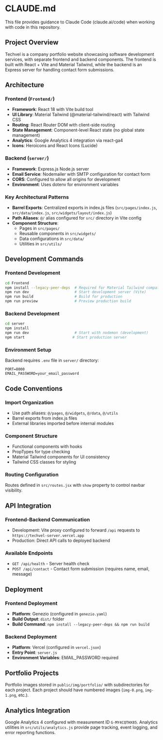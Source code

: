# CLAUDE.md

This file provides guidance to Claude Code (claude.ai/code) when working with code in this repository.

## Project Overview

Techvel is a company portfolio website showcasing software development services, with separate frontend and backend components. The frontend is built with React + Vite and Material Tailwind, while the backend is an Express server for handling contact form submissions.

## Architecture

### Frontend (`Frontend/`)
- **Framework**: React 18 with Vite build tool
- **UI Library**: Material Tailwind (@material-tailwind/react) with Tailwind CSS
- **Routing**: React Router DOM with client-side routing
- **State Management**: Component-level React state (no global state management)
- **Analytics**: Google Analytics 4 integration via react-ga4
- **Icons**: Heroicons and React Icons (Lucide)

### Backend (`server/`)
- **Framework**: Express.js Node.js server
- **Email Service**: Nodemailer with SMTP configuration for contact form
- **CORS**: Configured to allow all origins for development
- **Environment**: Uses dotenv for environment variables

### Key Architectural Patterns
- **Barrel Exports**: Centralized exports in index.js files (`src/pages/index.js`, `src/data/index.js`, `src/widgets/layout/index.js`)
- **Path Aliases**: `@/` alias configured for `src/` directory in Vite config
- **Component Structure**: 
  - Pages in `src/pages/`
  - Reusable components in `src/widgets/`
  - Data configurations in `src/data/`
  - Utilities in `src/utils/`

## Development Commands

### Frontend Development
```bash
cd Frontend
npm install --legacy-peer-deps  # Required for Material Tailwind compatibility
npm run dev                     # Start development server (Vite)
npm run build                   # Build for production
npm run preview                 # Preview production build
```

### Backend Development
```bash
cd server
npm install
npm run dev                     # Start with nodemon (development)
npm start                      # Start production server
```

### Environment Setup
Backend requires `.env` file in `server/` directory:
```
PORT=8000
EMAIL_PASSWORD=your_email_password
```

## Code Conventions

### Import Organization
- Use path aliases: `@/pages`, `@/widgets`, `@/data`, `@/utils`
- Barrel exports from index.js files
- External libraries imported before internal modules

### Component Structure
- Functional components with hooks
- PropTypes for type checking
- Material Tailwind components for UI consistency
- Tailwind CSS classes for styling

### Routing Configuration
Routes defined in `src/routes.jsx` with `show` property to control navbar visibility.

## API Integration

### Frontend-Backend Communication
- Development: Vite proxy configured to forward `/api` requests to `https://techvel-server.vercel.app`
- Production: Direct API calls to deployed backend

### Available Endpoints
- `GET /api/health` - Server health check
- `POST /api/contact` - Contact form submission (requires name, email, message)

## Deployment

### Frontend Deployment
- **Platform**: Genezio (configured in `genezio.yaml`)
- **Build Output**: `dist/` folder
- **Build Command**: `npm install --legacy-peer-deps && npm run build`

### Backend Deployment
- **Platform**: Vercel (configured in `vercel.json`)
- **Entry Point**: `server.js`
- **Environment Variables**: EMAIL_PASSWORD required

## Portfolio Projects

Portfolio images stored in `public/img/portfolio/` with subdirectories for each project. Each project should have numbered images (`img-0.png`, `img-1.png`, etc.).

## Analytics Integration

Google Analytics 4 configured with measurement ID `G-MY4CQTHX85`. Analytics utilities in `src/utils/analytics.js` provide page tracking, event logging, and error reporting functions.